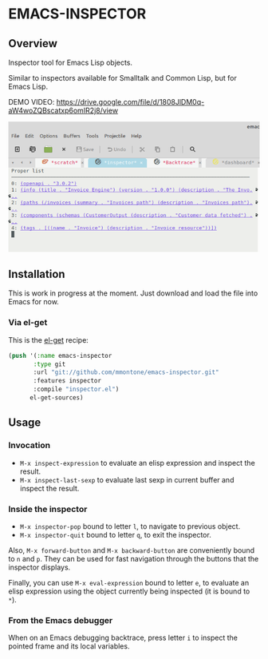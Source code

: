 # EMACS-INSPECTOR

## Overview

Inspector tool for Emacs Lisp objects.

Similar to inspectors available for Smalltalk and Common Lisp, but for Emacs Lisp.

DEMO VIDEO: https://drive.google.com/file/d/1808JlDM0q-aW4woZQBscatxp6omIR2j8/view

![emacs-inspector.png](emacs-inspector.png "Emacs Inspector")

## Installation

This is work in progress at the moment. Just download and load the file into Emacs for now.

### Via el-get

This is the [el-get](https://www.emacswiki.org/emacs/el-get "el-get") recipe:

```lisp
(push '(:name emacs-inspector
       :type git
       :url "git://github.com/mmontone/emacs-inspector.git"
       :features inspector
       :compile "inspector.el")
      el-get-sources)
```

## Usage

### Invocation

* `M-x inspect-expression` to evaluate an elisp expression and inspect the result.
* `M-x inspect-last-sexp` to evaluate last sexp in current buffer and inspect the result.

### Inside the inspector

* `M-x inspector-pop` bound to letter `l`, to navigate to previous object.
* `M-x inspector-quit` bound to letter `q`, to exit the inspector.

Also, `M-x forward-button` and `M-x backward-button` are conveniently bound to `n` and `p`. 
They can be used for fast navigation through the buttons that the inspector displays.

Finally, you can use `M-x eval-expression` bound to letter `e`, to evaluate an elisp expression using the object currently being inspected (it is bound to `*`).

### From the Emacs debugger

When on an Emacs debugging backtrace, press letter `i` to inspect the pointed frame and its local variables.
